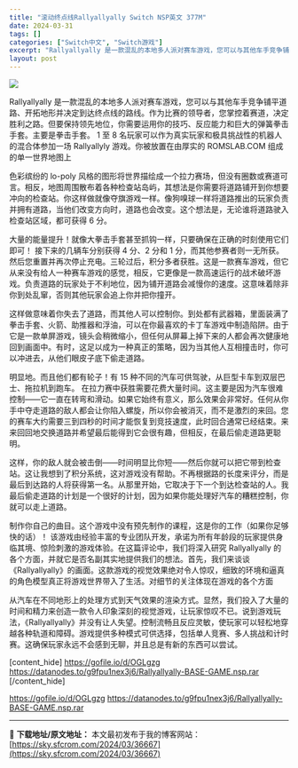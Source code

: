 ```yaml
---
title: "滚动终点线Rallyallyally Switch NSP英文 377M"
date: 2024-03-31
tags: []
categories: ["Switch中文", "Switch游戏"]
excerpt: "Rallyallyally 是一款混乱的本地多人派对赛车游戏，您可以与其他车手竞争铺平道路、开拓地形并决定到达终点线的路线。作为比赛的领导者，您掌控着赛道，决定胜利之路。但要保持领先地位，你需要运用你的技巧、反应能力和巨大的弹簧拳击手套。主要是拳击手套。 1 至 8 名玩家可以作为真实玩家和极具挑战&hellip;"
layout: post
---
```


<img class="aligncenter lazy entered loaded" src="https://sky.sfcrom.com/wp-content/uploads/2024/03/20240330173146-3fe50.jpeg" />

Rallyallyally 是一款混乱的本地多人派对赛车游戏，您可以与其他车手竞争铺平道路、开拓地形并决定到达终点线的路线。作为比赛的领导者，您掌控着赛道，决定胜利之路。但要保持领先地位，你需要运用你的技巧、反应能力和巨大的弹簧拳击手套。主要是拳击手套。 1 至 8 名玩家可以作为真实玩家和极具挑战性的机器人的混合体参加一场 Rallyallyly 游戏。你被放置在由厚实的 ROMSLAB.COM 组成的单一世界地图上

色彩缤纷的 lo-poly 风格的图形将世界描绘成一个拉力赛场，但没有圈数或赛道可言。相反，地图周围散布着各种检查站岛屿，其想法是你需要将道路铺开到你想要冲向的检查站。你这样做就像夺旗游戏一样。像狗嗅球一样将道路推出的玩家负责并拥有道路，当他们改变方向时，道路也会改变。这个想法是，无论谁将道路驶入检查站区域，都可获得 6 分。

大量的能量提升！就像大拳击手套甚至抓钩一样，只要确保在正确的时刻使用它们即可！
接下来的几辆车分别获得 4 分、2 分和 1 分，而其他参赛者则一无所获。然后您重置并再次停止充电。三轮过后，积分多者获胜。这是一款赛车游戏，但它从来没有给人一种赛车游戏的感觉，相反，它更像是一款高速运行的战术破坏游戏。负责道路的玩家处于不利地位，因为铺开道路会减慢你的速度。这意味着除非你到处乱窜，否则其他玩家会追上你并把你撞开。

这样做意味着你失去了道路，而其他人可以控制你。到处都有武器箱，里面装满了拳击手套、火箭、助推器和浮油，可以在你最喜欢的卡丁车游戏中制造陷阱。由于它是一款单屏游戏，镜头会稍微缩小，但任何从屏幕上掉下来的人都会再次健康地回到画面中。有时，这足以成为一种真正的策略，因为当其他人互相撞击时，你可以冲进去，从他们眼皮子底下偷走道路。

明显地。而且他们都有轮子！有 15 种不同的汽车可供驾驶，从巨型卡车到双层巴士、拖拉机到跑车。
在拉力赛中获胜需要花费大量时间。这主要是因为汽车很难控制——它一直在转弯和滑动。如果它始终有意义，那么效果会非常好。任何从你手中夺走道路的敌人都会让你陷入螺旋，所以你会被消灭，而不是激烈的来回。您的赛车大约需要三到四秒的时间才能恢复到竞技速度，此时回合通常已经结束。来来回回地交换道路并希望最后能得到它会很有趣，但相反，在最后偷走道路更聪明。

这样，你的敌人就会被击倒——时间明显比你短——然后你就可以把它带到检查站。这让我想到了积分系统，这对游戏没有帮助。不再根据路的长度来评分，而是最后到达路的人将获得第一名。从那里开始，它取决于下一个到达检查站的人。我最后偷走道路的计划是一个很好的计划，因为如果你能处理好汽车的糟糕控制，你就可以走上道路。

制作你自己的曲目。这个游戏中没有预先制作的课程，这是你的工作（如果你足够快的话）！
该游戏由经验丰富的专业团队开发，承诺为所有年龄段的玩家提供身临其境、惊险刺激的游戏体验。在这篇评论中，我们将深入研究 Rallyallyally 的各个方面，并就它是否名副其实地提供我们的想法。首先，我们来谈谈《Rallyallyally》的画面。这款游戏的视觉效果绝对令人惊叹，细致的环境和逼真的角色模型真正将游戏世界带入了生活。对细节的关注体现在游戏的各个方面

从汽车在不同地形上的处理方式到天气效果的渲染方式。显然，我们投入了大量的时间和精力来创造一款令人印象深刻的视觉游戏，让玩家惊叹不已。说到游戏玩法，《Rallyallyally》并没有让人失望。控制流畅且反应灵敏，使玩家可以轻松地穿越各种轨道和障碍。游戏提供多种模式可供选择，包括单人竞赛、多人挑战和计时赛。这确保玩家永远不会感到无聊，并且总是有新的东西可以尝试。

[content_hide]
https://gofile.io/d/OGLgzg
https://datanodes.to/g9fpu1nex3j6/Rallyallyally-BASE-GAME.nsp.rar
[/content_hide]

<!--wechatfans start-->
https://gofile.io/d/OGLgzg
https://datanodes.to/g9fpu1nex3j6/Rallyallyally-BASE-GAME.nsp.rar
<!--wechatfans end-->

---
📖 **下载地址/原文地址：** 本文最初发布于我的博客网站：[https://sky.sfcrom.com/2024/03/36667](https://sky.sfcrom.com/2024/03/36667)
